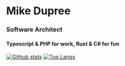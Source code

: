 # Mike Dupree

### Software Architect

#### Typescript & PHP for work, Rust & C# for fun



<!--
**MikeDupree/MikeDupree** is a ✨ _special_ ✨ repository because its `README.md` (this file) appears on your GitHub profile.

Here are some ideas to get you started:

- 🔭 I’m currently working on ...
- 🌱 I’m currently learning ...
- 👯 I’m looking to collaborate on ...
- 🤔 I’m looking for help with ...
- 💬 Ask me about ...
- 📫 How to reach me: ...
- 😄 Pronouns: ...
- ⚡ Fun fact: ...
-->

[![Github stats](https://github-readme-stats.vercel.app/api?username=MikeDupree&theme=midnight-purple&show_icons=true&include_all_commits=true&custom_title=My%20Github%20Stats)](https://github.com/MikeDupree)
[![Top Langs](https://github-readme-stats.vercel.app/api/top-langs/?username=MikeDupree&theme=midnight-purple&layout=compact&count_private=true)](https://github.com/MikeDupree)

